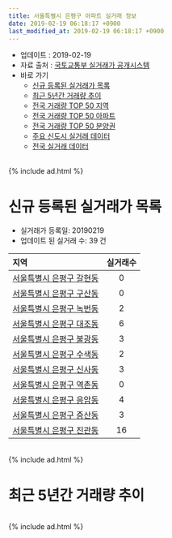```yaml
---
title: 서울특별시 은평구 아파트 실거래 정보
date: 2019-02-19 06:18:17 +0900
last_modified_at: 2019-02-19 06:18:17 +0900
---
```


* 업데이트 : 2019-02-19
* 자료 출처 : [국토교통부 실거래가 공개시스템](http://rt.molit.go.kr)
* 바로 가기
    * [신규 등록된 실거래가 목록](#신규-등록된-실거래가-목록)
    * [최근 5년간 거래량 추이](#최근-5년간-거래량-추이)
    * [전국 거래량 TOP 50 지역](https://inasie.github.io/apt-trade-info/최근-3개월-전국에서-가장-거래가-많이-발생한-지역)
    * [전국 거래량 TOP 50 아파트](https://inasie.github.io/apt-trade-info/최근-3개월-전국에서-가장-거래가-많이-발생한-아파트)
    * [전국 거래량 TOP 50 분양권](https://inasie.github.io/apt-trade-info/최근-3개월-전국에서-가장-거래가-많이-발생한-분양권)
    * [주요 신도시 실거래 데이터](https://inasie.github.io/apt-trade-info/주요-신도시)
    * [전국 실거래 데이터](https://inasie.github.io/apt-trade-info/전국)

<br>
{% include ad.html %}
<br>

# 신규 등록된 실거래가 목록
* 실거래가 등록일: 20190219
* 업데이트 된 실거래 수: 39 건


|지역|실거래수|
|:---|:---:|
|[서울특별시 은평구 갈현동](https://inasie.github.io/apt-trade-info/서울특별시-은평구-갈현동)|0|
|[서울특별시 은평구 구산동](https://inasie.github.io/apt-trade-info/서울특별시-은평구-구산동)|0|
|[서울특별시 은평구 녹번동](https://inasie.github.io/apt-trade-info/서울특별시-은평구-녹번동)|2|
|[서울특별시 은평구 대조동](https://inasie.github.io/apt-trade-info/서울특별시-은평구-대조동)|6|
|[서울특별시 은평구 불광동](https://inasie.github.io/apt-trade-info/서울특별시-은평구-불광동)|3|
|[서울특별시 은평구 수색동](https://inasie.github.io/apt-trade-info/서울특별시-은평구-수색동)|2|
|[서울특별시 은평구 신사동](https://inasie.github.io/apt-trade-info/서울특별시-은평구-신사동)|3|
|[서울특별시 은평구 역촌동](https://inasie.github.io/apt-trade-info/서울특별시-은평구-역촌동)|0|
|[서울특별시 은평구 응암동](https://inasie.github.io/apt-trade-info/서울특별시-은평구-응암동)|4|
|[서울특별시 은평구 증산동](https://inasie.github.io/apt-trade-info/서울특별시-은평구-증산동)|3|
|[서울특별시 은평구 진관동](https://inasie.github.io/apt-trade-info/서울특별시-은평구-진관동)|16|


<br>
{% include ad.html %}
<br>

# 최근 5년간 거래량 추이


<div style="width:100%;">
    <canvas id="deal_progress" height="200"></canvas>
</div>

<script>
new Chart(document.getElementById("deal_progress"), {
    type: 'line',
    data: {
        labels: ['201402','201403','201404','201405','201406','201407','201408','201409','201410','201411','201412','201501','201502','201503','201504','201505','201506','201507','201508','201509','201510','201511','201512','201601','201602','201603','201604','201605','201606','201607','201608','201609','201610','201611','201612','201701','201702','201703','201704','201705','201706','201707','201708','201709','201710','201711','201712','201801','201802','201803','201804','201805','201806','201807','201808','201809','201810','201811','201812','201901','201902'],
        datasets: [{
            label: '매매',
            pointRadius: 1,
            data: [254, 292, 194, 166, 198, 201, 240, 301, 261, 213, 174, 242, 324, 479, 396, 328, 351, 339, 291, 264, 315, 253, 226, 206, 221, 356, 354, 342, 414, 410, 326, 363, 403, 211, 148, 115, 195, 230, 258, 348, 329, 360, 194, 189, 173, 181, 207, 396, 456, 511, 260, 296, 345, 351, 554, 304, 161, 66, 84, 56, 9],
            borderColor: "rgba(255, 201, 14, 1)",
            backgroundColor: "rgba(255, 201, 14, 0.5)",
            fill: false,
            lineTension: 0
        },{
            label: '전월세',
            pointRadius: 1,
            data: [408, 479, 438, 401, 361, 503, 417, 477, 411, 334, 324, 441, 391, 533, 351, 323, 306, 291, 329, 347, 355, 275, 290, 283, 311, 334, 378, 249, 268, 348, 399, 372, 316, 271, 289, 313, 408, 391, 279, 278, 310, 333, 363, 446, 334, 301, 347, 369, 371, 462, 347, 287, 330, 383, 376, 405, 304, 266, 293, 272, 90],
            borderColor: "rgba(0, 141, 185, 1)",
            backgroundColor: "rgba(0, 141, 185, 0.5)",
            fill: false,
            lineTension: 0
        }
        ]
    },
    options: {
        responsive: true,
        title: {
            display: false
        },
        tooltips: {
            mode: 'index',
            intersect: false
        },
        hover: {
            mode: 'nearest',
            intersect: true
        },
        scales: {
            xAxes: [{
                display: true,
                scaleLabel: {
                    display: true,
                    labelString: '년/월'
                }
            }],
            yAxes: [{
                display: true,
                ticks: {
                    suggestedMin: 0,
                },
                scaleLabel: {
                    display: true,
                    labelString: '실거래 수'
                }
            }]
        }
    }
});

</script>


<br>
{% include ad.html %}
<br>

